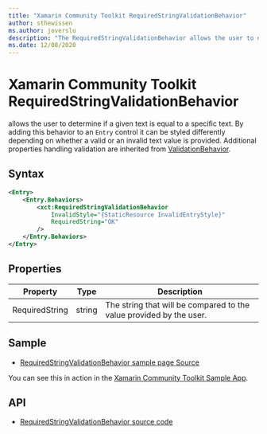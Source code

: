 ```yaml
---
title: "Xamarin Community Toolkit RequiredStringValidationBehavior"
author: sthewissen
ms.author: joverslu
description: "The RequiredStringValidationBehavior allows the user to determine if a given text is equal to a specific text."
ms.date: 12/08/2020
---
```


# Xamarin Community Toolkit RequiredStringValidationBehavior

allows the user to determine if a given text is equal to a specific text. By adding this behavior to an `Entry` control it can be styled differently depending on whether a valid or an invalid text value is provided. Additional properties handling validation are inherited from [ValidationBehavior](/xamarin-communitytoolkit/behaviors/validationbehavior).

## Syntax

```xml
<Entry>
    <Entry.Behaviors>
        <xct:RequiredStringValidationBehavior 
            InvalidStyle="{StaticResource InvalidEntryStyle}"
            RequiredString="OK"
        />
    </Entry.Behaviors>
</Entry>
```

## Properties

|Property  |Type  |Description  |
|---------|---------|---------|
| RequiredString | string | The string that will be compared to the value provided by the user. |


## Sample

- [RequiredStringValidationBehavior sample page Source](https://github.com/xamarin/XamarinCommunityToolkit/blob/main/src/CommunityToolkit/Xamarin.CommunityToolkit.Sample/Pages/Behaviors/RequiredStringValidationBehaviorPage.xaml)

You can see this in action in the [Xamarin Community Toolkit Sample App](https://github.com/xamarin/XamarinCommunityToolkit).

## API

* [RequiredStringValidationBehavior source code](https://github.com/xamarin/XamarinCommunityToolkit/blob/main/src/CommunityToolkit/Xamarin.CommunityToolkit/Behaviors/Validators/RequiredStringValidationBehavior.shared.cs)